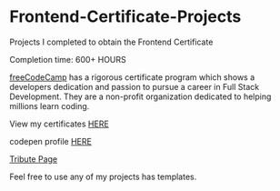 # Frontend-Certificate-Projects

Projects I completed to obtain the Frontend Certificate

Completion time: 600+ HOURS

[freeCodeCamp](https://www.freecodecamp.org/) has a rigorous certificate program which shows a developers dedication and passion to pursue a career in Full Stack Development. They are a non-profit organization dedicated to helping millions learn coding. 

View my certificates [HERE](https://www.freecodecamp.org/respici0)

codepen profile [HERE](https://codepen.io/panderhh/)

[Tribute Page](https://codepen.io/panderhh/full/jdVdPd)






Feel free to use any of my projects has templates.
